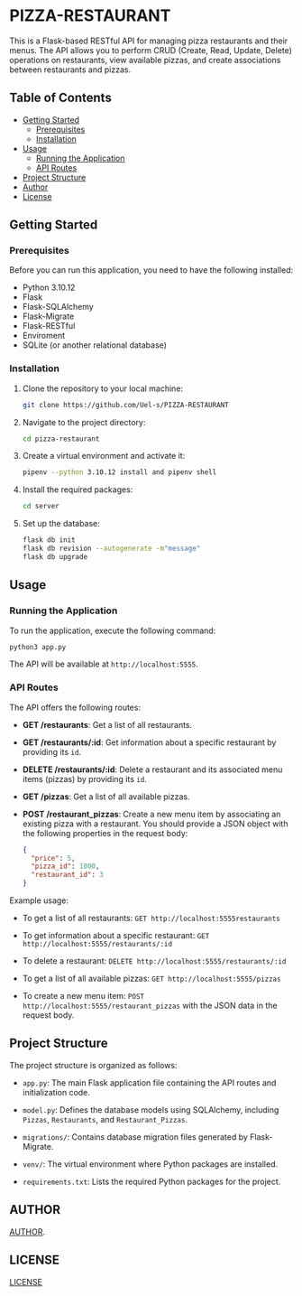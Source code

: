 # PIZZA-RESTAURANT


This is a Flask-based RESTful API for managing pizza restaurants and their menus. The API allows you to perform CRUD (Create, Read, Update, Delete) operations on restaurants, view available pizzas, and create associations between restaurants and pizzas.

## Table of Contents

- [Getting Started](#getting-started)
  - [Prerequisites](#prerequisites)
  - [Installation](#installation)
- [Usage](#usage)
  - [Running the Application](#running-the-application)
  - [API Routes](#api-routes)
- [Project Structure](#project-structure)
- [Author](#author)
- [License](#license)

## Getting Started

### Prerequisites

Before you can run this application, you need to have the following installed:

- Python 3.10.12
- Flask
- Flask-SQLAlchemy
- Flask-Migrate
- Flask-RESTful
- Enviroment
- SQLite (or another relational database)

### Installation

1. Clone the repository to your local machine:

   ```bash
   git clone https://github.com/Uel-s/PIZZA-RESTAURANT
   ```

2. Navigate to the project directory:

   ```bash
   cd pizza-restaurant
   ```

3. Create a virtual environment and activate it:

   ```bash
   pipenv --python 3.10.12 install and pipenv shell
   
   ```

4. Install the required packages:

   ```bash
   cd server
   ```

5. Set up the database:

   ```bash
   flask db init
   flask db revision --autogenerate -m"message"
   flask db upgrade
   ```

## Usage

### Running the Application

To run the application, execute the following command:

```bash
python3 app.py
```

The API will be available at `http://localhost:5555`.

### API Routes

The API offers the following routes:

- **GET /restaurants**: Get a list of all restaurants.

- **GET /restaurants/:id**: Get information about a specific restaurant by providing its `id`.

- **DELETE /restaurants/:id**: Delete a restaurant and its associated menu items (pizzas) by providing its `id`.

- **GET /pizzas**: Get a list of all available pizzas.

- **POST /restaurant_pizzas**: Create a new menu item by associating an existing pizza with a restaurant. You should provide a JSON object with the following properties in the request body:

  ```json
  {
    "price": 5,
    "pizza_id": 1000,
    "restaurant_id": 3
  }
  ```

  

Example usage:

- To get a list of all restaurants: `GET http://localhost:5555restaurants`

- To get information about a specific restaurant: `GET http://localhost:5555/restaurants/:id`

- To delete a restaurant: `DELETE http://localhost:5555/restaurants/:id`

- To get a list of all available pizzas: `GET http://localhost:5555/pizzas`

- To create a new menu item: `POST http://localhost:5555/restaurant_pizzas` with the JSON data in the request body.

## Project Structure

The project structure is organized as follows:

- `app.py`: The main Flask application file containing the API routes and initialization code.

- `model.py`: Defines the database models using SQLAlchemy, including `Pizzas`, `Restaurants`, and `Restaurant_Pizzas`.

- `migrations/`: Contains database migration files generated by Flask-Migrate.

- `venv/`: The virtual environment where Python packages are installed.

- `requirements.txt`: Lists the required Python packages for the project.

## AUTHOR

[AUTHOR](#kariukiwaweru@gmail.com).





## LICENSE

[LICENSE](#license)